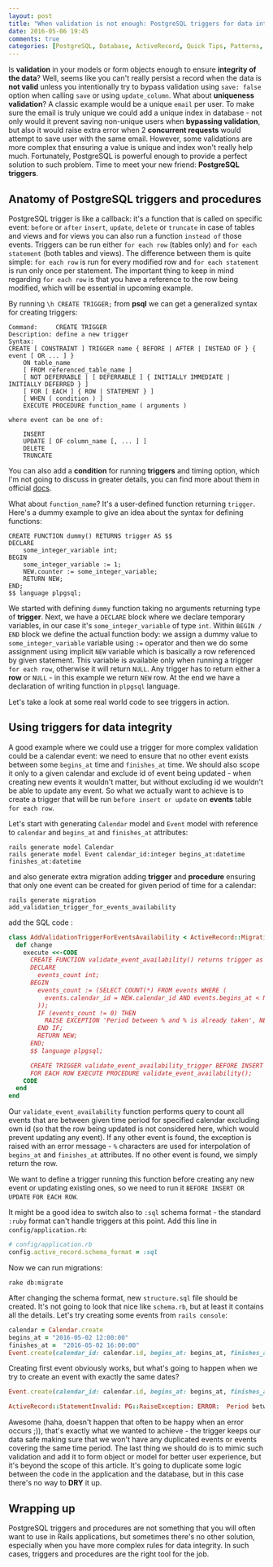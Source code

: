 ```yaml
---
layout: post
title: "When validation is not enough: PostgreSQL triggers for data integrity"
date: 2016-05-06 19:45
comments: true
categories: [PostgreSQL, Database, ActiveRecord, Quick Tips, Patterns, Triggers]
---
```


<p>Is <strong>validation</strong> in your models or form objects enough to ensure <strong>integrity of the data</strong>? Well, seems like you can't really persist a record when the data is <strong>not valid</strong> unless you intentionally try to bypass validation using <code>save: false</code> option when calling <code>save</code> or using <code>update_column</code>. What about <strong>uniqueness validation</strong>?
A classic example would be a unique <code>email</code> per user. To make sure the email is truly unique we could add a unique index in database - not only would it prevent saving non-unique users when <strong>bypassing validation</strong>, but also it would raise extra error when 2 <strong>concurrent requests</strong> would attempt to save user with the same email. However, some validations are more complex that ensuring  a value is unique and index won't really help much. Fortunately, PostgreSQL is powerful enough to provide a perfect solution to such problem. Time to meet your new friend: <strong>PostgreSQL triggers</strong>.</p>

<!--more-->

<h2>Anatomy of PostgreSQL triggers and procedures</h2>

<p>PostgreSQL trigger is like a callback: it's a function that is called on specific event: <code>before</code> or <code>after</code> <code>insert</code>, <code>update</code>, <code>delete</code> or <code>truncate</code> in case of tables and views and for views you can also run a function <code>instead of</code> those events. Triggers can be run either <code>for each row</code> (tables only) and <code>for each statement</code> (both tables and views). The difference between them is quite simple: <code>for each row</code> is run for every modified row and <code>for each statement</code> is run only once per statement. The important thing to keep in mind regarding <code>for each row</code> is that you have a reference to the row being modified, which will be essential in upcoming example.</p>

<p>By running <code>\h CREATE TRIGGER;</code> from <strong>psql</strong> we can get a generalized syntax for creating triggers:</p>

```
Command:     CREATE TRIGGER
Description: define a new trigger
Syntax:
CREATE [ CONSTRAINT ] TRIGGER name { BEFORE | AFTER | INSTEAD OF } { event [ OR ... ] }
    ON table_name
    [ FROM referenced_table_name ]
    [ NOT DEFERRABLE | [ DEFERRABLE ] { INITIALLY IMMEDIATE | INITIALLY DEFERRED } ]
    [ FOR [ EACH ] { ROW | STATEMENT } ]
    [ WHEN ( condition ) ]
    EXECUTE PROCEDURE function_name ( arguments )

where event can be one of:

    INSERT
    UPDATE [ OF column_name [, ... ] ]
    DELETE
    TRUNCATE
```

<p>You can also add a <b>condition</b> for running <strong>triggers</strong> and timing option, which I'm not going to discuss in greater details, you can find more about them in official <a href="http://www.postgresql.org/docs/9.5/static/sql-createtrigger.html" target="_blank">docs</a>.</p>

<p>What about <code>function_name</code>? It's a user-defined function returning <code>trigger</code>. Here's a dummy example to give an idea about the syntax for defining functions:</p>

```
CREATE FUNCTION dummy() RETURNS trigger AS $$
DECLARE
    some_integer_variable int;
BEGIN
    some_integer_variable := 1;
    NEW.counter := some_integer_variable;
    RETURN NEW;
END;
$$ language plpgsql;
```

<p>We started with defining <code>dummy</code> function taking no arguments returning type of <strong>trigger</strong>. Next, we have a <code>DECLARE</code> block where we declare temporary variables, in our case it's <code>some_integer_variable</code> of type <code>int</code>. Within <code>BEGIN / END</code> block we define the actual function body: we assign a dummy value to <code>some_integer_variable</code> variable using <code>:=</code> operator and then we do some assignment using implicit <code>NEW</code> variable which is basically a row referenced by given statement. This variable is available only when running a trigger <code>for each row</code>, otherwise it will return <code>NULL</code>. Any trigger has to return either a <strong>row</strong> or <code>NULL</code> - in this example we return <code>NEW</code> row. At the end we have a declaration of writing function in <code>plpgsql</code> language.</p>

<p>Let's take a look at some real world code to see triggers in action.</p>

<h2>Using triggers for data integrity</h2>

<p>A good example where we could use a trigger for more complex validation could be a calendar event: we need to ensure that no other event exists between some <code>begins_at</code> time and <code>finishes_at</code> time. We should also scope it only to a given calendar and exclude id of event being updated - when creating new events it wouldn't matter, but without excluding id we wouldn't be able to update any event. So what we actually want to achieve is to create a trigger that will be run <code>before insert or update</code> on <b>events</b> table <code>for each row</code>.</p>

<p>Let's start with generating <code>Calendar</code> model and <code>Event</code> model with reference to <code>calendar</code> and <code>begins_at</code> and <code>finishes_at</code> attributes:</p>

```
rails generate model Calendar
rails generate model Event calendar_id:integer begins_at:datetime finishes_at:datetime
```

<p>and also generate extra migration adding <strong>trigger</strong> and <strong>procedure</strong> ensuring that only one event can be created for given period of time for a calendar:</p>

```
rails generate migration add_validation_trigger_for_events_availability
```

<p>add the SQL code :</p>

``` ruby
class AddValidationTriggerForEventsAvailability < ActiveRecord::Migration
  def change
    execute <<-CODE
      CREATE FUNCTION validate_event_availability() returns trigger as $$
      DECLARE
        events_count int;
      BEGIN
        events_count := (SELECT COUNT(*) FROM events WHERE (
          events.calendar_id = NEW.calendar_id AND events.begins_at < NEW.finishes_at AND events.finishes_at > NEW.begins_at AND events.id != NEW.id
        ));
        IF (events_count != 0) THEN
          RAISE EXCEPTION 'Period between % and % is already taken', NEW.begins_at, NEW.finishes_at;
        END IF;
        RETURN NEW;
      END;
      $$ language plpgsql;

      CREATE TRIGGER validate_event_availability_trigger BEFORE INSERT OR UPDATE ON events
      FOR EACH ROW EXECUTE PROCEDURE validate_event_availability();
    CODE
  end
end
```

<p>Our <code>validate_event_availability</code> function performs query to count all events that are between given time period for specified calendar excluding own id (so that the row being updated is not considered here, which would prevent updating any event). If any other event is found, the exception is raised with an error message - <code>%</code> characters are used for interpolation of <code>begins_at</code> and <code>finishes_at</code> attributes. If no other event is found, we simply return the row.</p>

<p>We want to define a trigger running this function before creating any new event or updating existing ones, so we need to run it <code>BEFORE INSERT OR UPDATE</code> <code>FOR EACH ROW</code>.</p>

<p>It might be a good idea to switch also to <code>:sql</code> schema format - the standard <code>:ruby</code> format can't handle triggers at this point. Add this line in <code>config/application.rb</code>:</p>


``` ruby
# config/application.rb
config.active_record.schema_format = :sql
```

<p>Now we can run migrations:</p>

```
rake db:migrate
```

<p>After changing the schema format, new <code>structure.sql</code> file should be created. It's not going to look that nice like <code>schema.rb</code>, but at least it contains all the details. Let's try creating some events from <code>rails console</code>:</p>

``` ruby
calendar = Calendar.create
begins_at = "2016-05-02 12:00:00"
finishes_at =  "2016-05-02 16:00:00"
Event.create(calendar_id: calendar.id, begins_at: begins_at, finishes_at: finishes_at)
```

<p>Creating first event obviously works, but what's going to happen when we try to create an event with exactly the same dates?</p>

``` ruby
Event.create(calendar_id: calendar.id, begins_at: begins_at, finishes_at: finishes_at)

ActiveRecord::StatementInvalid: PG::RaiseException: ERROR:  Period between 2016-05-02 12:00:00 and 2016-05-02 16:00:00 is already taken
```

<p>Awesome (haha, doesn't happen that often to be happy when an error occurs ;)), that's exactly what we wanted to achieve - the trigger keeps our data safe making sure that we won't have any duplicated events or events covering the same time period. The last thing we should do is to mimic such validation and add it to form object or model for better user experience, but it's beyond the scope of this article. It's going to duplicate some logic between the code in the application and the database, but in this case there's no way to <strong>DRY</strong> it up.</p>

<h2>Wrapping up</h2>

<p>PostgreSQL triggers and procedures are not something that you will often want to use in Rails applications, but sometimes there's no other solution, especially when you have more complex rules for data integrity. In such cases, triggers and procedures are the right tool for the job.</p>

